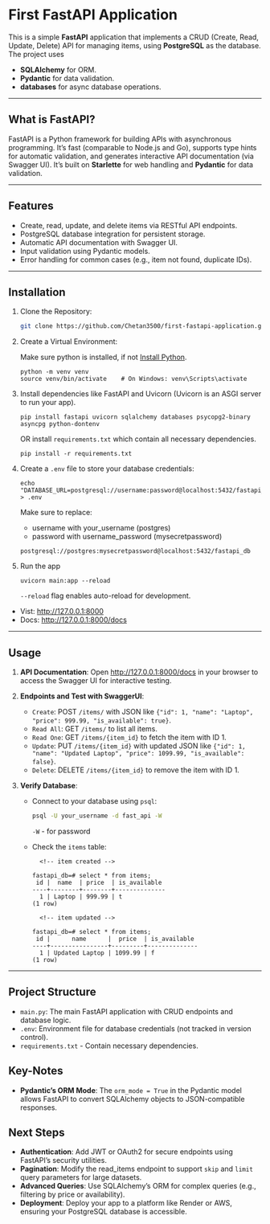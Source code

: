 # First FastAPI Application

This is a simple **FastAPI** application that implements a CRUD (Create, Read, Update, Delete) API for managing items, using **PostgreSQL** as the database. The project uses

- **SQLAlchemy** for ORM.
- **Pydantic** for data validation.
- **databases** for async database operations.

---

## What is FastAPI?

FastAPI is a Python framework for building APIs with asynchronous programming. It’s fast (comparable to Node.js and Go), supports type hints for automatic validation, and generates interactive API documentation (via Swagger UI). It’s built on **Starlette** for web handling and **Pydantic** for data validation.

---

## Features

- Create, read, update, and delete items via RESTful API endpoints.
- PostgreSQL database integration for persistent storage.
- Automatic API documentation with Swagger UI.
- Input validation using Pydantic models.
- Error handling for common cases (e.g., item not found, duplicate IDs).

---

## Installation

1. Clone the Repository:

   ```bash
   git clone https://github.com/Chetan3500/first-fastapi-application.git
   ```

2. Create a Virtual Environment:

   Make sure python is installed, if not [Install Python](https://www.python.org/downloads/).

   ```shell
   python -m venv venv
   source venv/bin/activate    # On Windows: venv\Scripts\activate
   ```

3. Install dependencies like FastAPI and Uvicorn (Uvicorn is an ASGI server to run your app).
   ```shell
   pip install fastapi uvicorn sqlalchemy databases psycopg2-binary asyncpg python-dontenv
   ```
   OR install `requirements.txt` which contain all necessary dependencies.
   ```shell
   pip install -r requirements.txt
   ```
4. Create a `.env` file to store your database credentials:
   ```
   echo "DATABASE_URL=postgresql://username:password@localhost:5432/fastapi_db" > .env
   ```
   Make sure to replace:
   - username with your_username (postgres)
   - password with username_password (mysecretpassword)
   ```
   postgresql://postgres:mysecretpassword@localhost:5432/fastapi_db
   ```
5. Run the app
   ```shell
   uvicorn main:app --reload
   ```
   `--reload` flag enables auto-reload for development.

- Vist: http://127.0.0.1:8000
- Docs: http://127.0.0.1:8000/docs

---

## Usage

1. **API Documentation**: Open http://127.0.0.1:8000/docs in your browser to access the Swagger UI for interactive testing.
2. **Endpoints and Test with SwaggerUI**:
   - `Create`: POST `/items/` with JSON like `{"id": 1, "name": "Laptop", "price": 999.99, "is_available": true}`.
   - `Read All`: GET `/items/` to list all items.
   - `Read One`: GET `/items/{item_id}` to fetch the item with ID 1.
   - `Update`: PUT `/items/{item_id}` with updated JSON like `{"id": 1, "name": "Updated Laptop", "price": 1099.99, "is_available": false}`.
   - `Delete`: DELETE `/items/{item_id}` to remove the item with ID 1.
3. **Verify Database**:

   - Connect to your database using `psql`:
     ```bash
     psql -U your_username -d fast_api -W
     ```
     `-W` - for password
   - Check the `items` table:

     ```
       <!-- item created -->

     fastapi_db=# select * from items;
      id |  name  | price  | is_available
     ----+--------+--------+--------------
       1 | Laptop | 999.99 | t
     (1 row)

       <!-- item updated -->

     fastapi_db=# select * from items;
      id |      name      |  price  | is_available
     ----+----------------+---------+--------------
       1 | Updated Laptop | 1099.99 | f
     (1 row)
     ```

---

## Project Structure

- `main.py`: The main FastAPI application with CRUD endpoints and database logic.
- `.env`: Environment file for database credentials (not tracked in version control).
- `requirements.txt` - Contain necessary dependencies.

## Key-Notes

- **Pydantic’s ORM Mode**: The `orm_mode = True` in the Pydantic model allows FastAPI to convert SQLAlchemy objects to JSON-compatible responses.

## Next Steps

- **Authentication**: Add JWT or OAuth2 for secure endpoints using FastAPI’s security utilities.
- **Pagination**: Modify the read_items endpoint to support `skip` and `limit` query parameters for large datasets.
- **Advanced Queries**: Use SQLAlchemy’s ORM for complex queries (e.g., filtering by price or availability).
- **Deployment**: Deploy your app to a platform like Render or AWS, ensuring your PostgreSQL database is accessible.
